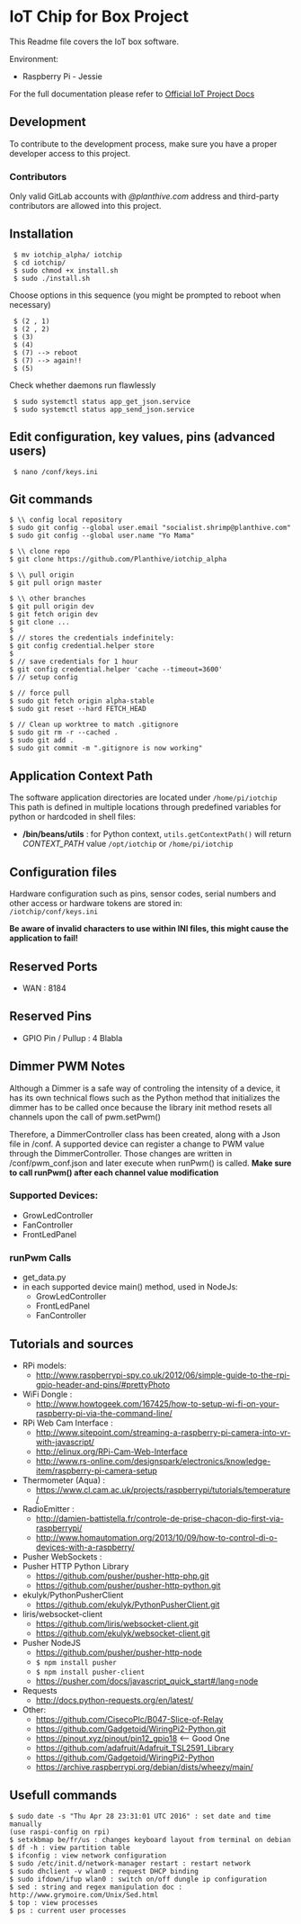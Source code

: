 # IoT Chip for Box Project

This Readme file covers the IoT box software.    

Environment:
* Raspberry Pi - Jessie

For the full documentation please refer to 
[Official IoT Project Docs](http://escorp.ddns.net:55575/iotbox/software-docs/)

## Development
To contribute to the development process, make sure you have a proper developer 
access to this project.   
### Contributors
Only valid GitLab accounts with <i>@planthive.com</i> address and third-party 
contributors are allowed into this project. 



## Installation
     $ mv iotchip_alpha/ iotchip
     $ cd iotchip/
     $ sudo chmod +x install.sh
     $ sudo ./install.sh

Choose options in this sequence (you might be prompted to reboot when necessary)

     $ (2 , 1)
     $ (2 , 2)
     $ (3)
     $ (4)
     $ (7) --> reboot
     $ (7) --> again!!
     $ (5)



Check whether daemons run flawlessly

     $ sudo systemctl status app_get_json.service
     $ sudo systemctl status app_send_json.service


## Edit configuration, key values, pins  (advanced users)
     $ nano /conf/keys.ini 


## Git commands

    $ \\ config local repository
    $ sudo git config --global user.email "socialist.shrimp@planthive.com"
    $ sudo git config --global user.name "Yo Mama"

    $ \\ clone repo
    $ git clone https://github.com/Planthive/iotchip_alpha

    $ \\ pull origin
    $ git pull orign master
    
    $ \\ other branches
    $ git pull origin dev
    $ git fetch origin dev
    $ git clone ...
    $ 
    $ // stores the credentials indefinitely:
    $ git config credential.helper store
    $
    $ // save credentials for 1 hour
    $ git config credential.helper 'cache --timeout=3600'
    $ // setup config

    $ // force pull
    $ sudo git fetch origin alpha-stable
    $ sudo git reset --hard FETCH_HEAD
   
    $ // Clean up worktree to match .gitignore
    $ sudo git rm -r --cached .
    $ sudo git add .
    $ sudo git commit -m ".gitignore is now working"

## Application Context Path
The software application directories are located under `/home/pi/iotchip`
This path is defined in multiple locations through predefined variables for python 
or hardcoded in shell files:
* <b>/bin/beans/utils</b> : for Python context, `utils.getContextPath()` will 
return <i>CONTEXT_PATH</i> value `/opt/iotchip` or `/home/pi/iotchip`

## Configuration files
Hardware configuration such as pins, sensor codes, serial numbers and other 
access or hardware tokens are stored in:  
`/iotchip/conf/keys.ini` 

<b>Be aware of invalid characters to use within INI files, this might cause the 
application to fail!</b> 

## Reserved Ports
* WAN : 8184

## Reserved Pins
* GPIO Pin / Pullup : 4
Blabla



## Dimmer PWM Notes
Although a Dimmer is a safe way of controling the intensity of a device, it has its own 
technical flows such as the Python method that initializes the dimmer has to be called once 
because the library init method resets all channels upon the call of pwm.setPwm()

Therefore, a DimmerController class has been created, along with a Json file in /conf.
A supported device can register a change to PWM value through the DimmerController. 
Those changes are written in /conf/pwm_conf.json and later execute when runPwm() is called.
<b>Make sure to call runPwm() after each channel value modification</b>

### Supported Devices:
* GrowLedController
* FanController
* FrontLedPanel

### runPwm Calls
* get_data.py
* in each supported device main() method, used in NodeJs:
	* GrowLedController
	* FrontLedPanel
	* FanController

## Tutorials and sources
* RPi models:
    * http://www.raspberrypi-spy.co.uk/2012/06/simple-guide-to-the-rpi-gpio-header-and-pins/#prettyPhoto
* WiFi Dongle :
    * http://www.howtogeek.com/167425/how-to-setup-wi-fi-on-your-raspberry-pi-via-the-command-line/
* RPi Web Cam Interface : 
    * http://www.sitepoint.com/streaming-a-raspberry-pi-camera-into-vr-with-javascript/
    * http://elinux.org/RPi-Cam-Web-Interface
    * http://www.rs-online.com/designspark/electronics/knowledge-item/raspberry-pi-camera-setup
* Thermometer (Aqua) : 
    * https://www.cl.cam.ac.uk/projects/raspberrypi/tutorials/temperature/
* RadioEmitter : 
    * http://damien-battistella.fr/controle-de-prise-chacon-dio-first-via-raspberrypi/
    * http://www.homautomation.org/2013/10/09/how-to-control-di-o-devices-with-a-raspberry/
* Pusher WebSockets : 
* Pusher HTTP Python Library
    * https://github.com/pusher/pusher-http-php.git
    * https://github.com/pusher/pusher-http-python.git
* ekulyk/PythonPusherClient
    * https://github.com/ekulyk/PythonPusherClient.git
* liris/websocket-client		
    * https://github.com/liris/websocket-client.git
    * https://github.com/ekulyk/websocket-client.git
* Pusher NodeJS
    * https://github.com/pusher/pusher-http-node
    * `$ npm install pusher`
    * `$ npm install pusher-client`
    * https://pusher.com/docs/javascript_quick_start#/lang=node
* Requests
    * http://docs.python-requests.org/en/latest/
* Other:
    * https://github.com/CisecoPlc/B047-Slice-of-Relay
    * https://github.com/Gadgetoid/WiringPi2-Python.git
    * https://pinout.xyz/pinout/pin12_gpio18 <-- Good One
    * https://github.com/adafruit/Adafruit_TSL2591_Library
    * https://github.com/Gadgetoid/WiringPi2-Python
    * https://archive.raspberrypi.org/debian/dists/wheezy/main/

## Usefull commands
	$ sudo date -s "Thu Apr 28 23:31:01 UTC 2016" : set date and time manually 
	(use raspi-config on rpi)
	$ setxkbmap be/fr/us : changes keyboard layout from terminal on debian 
	$ df -h : view partition table
	$ ifconfig : view network configuration 
	$ sudo /etc/init.d/network-manager restart : restart network
	$ sudo dhclient -v wlan0 : request DHCP binding
	$ sudo ifdown/ifup wlan0 : switch on/off dungle ip configuration
	$ sed : string and regex manipulation doc : http://www.grymoire.com/Unix/Sed.html
	$ top : view processes
	$ ps : current user processes
	
